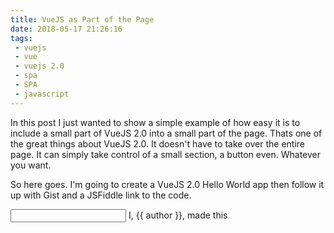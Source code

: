 ```yaml
---
title: VueJS as Part of the Page
date: 2018-05-17 21:26:16
tags:
 - vuejs
 - vue
 - vuejs 2.0
 - spa
 - SPA
 - javascript
---
```


In this post I just wanted to show a simple example of how easy it is to include a small part of VueJS 2.0 into a small part of the page. Thats one of the great things about VueJS 2.0. It doesn't have to take over the entire page. It can simply take control of a small section, a button even. Whatever you want.

So here goes. I'm going to create a VueJS 2.0 Hello World app then follow it up with  Gist and a JSFiddle link to the code.

<script type="text/javascript">
window.onload = function () {
    new Vue({
        el: '#app',
        data: {
            author: 'Doug'
        },
        methods: {
            changeAuthorName: function(event) {
                this.author = event.target.value;
            }
        }
    });
};
</script>

<div id="app">
    <input type="text" v-on:input="changeAuthorName">
    I, {{ author }}, made this
</div>


